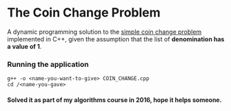 # The Coin Change Problem
A dynamic programming solution to the [simple coin change problem](https://en.wikipedia.org/wiki/Change-making_problem#Simple_dynamic_programming) implemented in C++, given the assumption that the list of **denomination has a value of 1**. 

### Running the application
```
g++ -o <name-you-want-to-give> COIN_CHANGE.cpp
cd /<name-you-gave>
```

#### Solved it as part of my algorithms course in 2016, hope it helps someone. 
